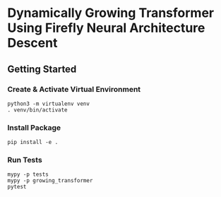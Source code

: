 # Dynamically Growing Transformer Using Firefly Neural Architecture Descent


## Getting Started

### Create & Activate Virtual Environment

```
python3 -m virtualenv venv
. venv/bin/activate
```

### Install Package

`pip install -e .`

### Run Tests

```
mypy -p tests
mypy -p growing_transformer
pytest
```
